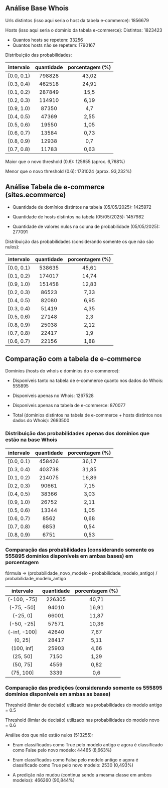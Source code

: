 ## Análise Base Whois

Urls distintos (isso aqui seria o host da tabela e-commerce): 1856679

Hosts (isso aqui seria o domínio da tabela e-commerce):
Distintos: 1823423
* Quantos hosts se repetem: 33256
* Quantos hosts não se repetem: 1790167

Distribuição das probabilidades:

| intervalo 	| quantidade 	| porcentagem (%) 	|
|:---:	|:---:	|:---:	|
| [0.0, 0.1) 	| 798828 	| 43,02 	|
| [0.3, 0.4) 	| 462518 	| 24,91 	|
| [0.1, 0.2) 	| 287849 	| 15,5 	|
| [0.2, 0.3) 	| 114910 	| 6,19 	|
| [0.9, 1.0) 	| 87350 	| 4,7 	|
| [0.4, 0.5) 	| 47369 	| 2,55 	|
| [0.5, 0.6) 	| 19550 	| 1,05 	|
| [0.6, 0.7) 	| 13584 	| 0,73 	|
| [0.8, 0.9) 	| 12938 	| 0,7 	|
| [0.7, 0.8) 	| 11783 	| 0,63 	|

Maior que o novo threshold (0.6): 125655 (aprox. 6,768%)

Menor que o novo threshold (0.6): 1731024 (aprox. 93,232%)

## Análise Tabela de e-commerce (sites.ecommerce)

* Quantidade de domínios distintos na tabela (05/05/2025): 1425972

* Quantidade de hosts distintos na tabela (05/05/2025): 1457982

* Quantidade de valores nulos na coluna de probabilidade (05/05/2025): 277091

Distribuição das probabilidades (considerando somente os que não são nulos):

| intervalo 	| quantidade 	| porcentagem (%) 	|
|:---:	|:---:	|:---:	|
| [0.0, 0.1) 	| 538635 	| 45,61 	|
| [0.1, 0.2) 	| 174017 	| 14,74 	|
| [0.9, 1.0) 	| 151458 	| 12,83 	|
| [0.2, 0.3) 	| 86523 	| 7,33 	|
| [0.4, 0.5) 	| 82080 	| 6,95 	|
| [0.3, 0.4) 	| 51419 	| 4,35 	|
| [0.5, 0.6) 	| 27148 	| 2,3 	|
| [0.8, 0.9) 	| 25038 	| 2,12 	|
| [0.7, 0.8) 	| 22417 	| 1,9 	|
| [0.6, 0.7) 	| 22156 	| 1,88 	|

## Comparação com a tabela de e-commerce

Domínios (hosts do whois e domínios do e-commerce):

* Disponíveis tanto na tabela de e-commerce quanto nos dados do Whois: 555895

* Disponíveis apenas no Whois: 1267528

* Disponíveis apenas na tabela de e-commerce: 870077

* Total (domínios distintos na tabela de e-commerce + hosts distintos nos dados do Whois): 2693500

### Distribuição das probabilidades apenas dos domínios que estão na base Whois

| intervalo 	| quantidade 	| porcentagem (%) 	|
|:---:	|:---:	|:---:	|
| [0.0, 0.1) 	| 458426 	| 36,17 	|
| [0.3, 0.4) 	| 403738 	| 31,85 	|
| [0.1, 0.2) 	| 214075 	| 16,89 	|
| [0.2, 0.3) 	| 90661 	| 7,15 	|
| [0.4, 0.5) 	| 38366 	| 3,03 	|
| [0.9, 1.0) 	| 26752 	| 2,11 	|
| [0.5, 0.6) 	| 13344 	| 1,05 	|
| [0.6, 0.7) 	| 8562 	| 0,68 	|
| [0.7, 0.8) 	| 6853 	| 0,54 	|
| [0.8, 0.9) 	| 6751 	| 0,53 	|

### Comparação das probabilidades (considerando somente os 555895 domínios disponíveis em ambas bases) em porcentagem

fórmula => (probabilidade_novo_modelo - probabilidade_modelo_antigo) / probabilidade_modelo_antigo

| intervalo 	| quantidade 	| porcentagem (%) 	|
|:---:	|:---:	|:---:	|
| (-100, -75] 	| 226305 	| 40,71 	|
| (-75, -50] 	| 94010 	| 16,91 	|
| (-25, 0] 	| 66001 	| 11,87 	|
| (-50, -25] 	| 57571 	| 10,36 	|
| (-inf, -100] 	| 42640 	| 7,67 	|
| (0, 25] 	| 28417 	| 5,11 	|
| (100, inf] 	| 25903 	| 4,66 	|
| (25, 50] 	| 7150 	| 1,29 	|
| (50, 75] 	| 4559 	| 0,82 	|
| (75, 100] 	| 3339 	| 0,6 	|

### Comparação das predições (considerando somente os 555895 domínios disponíveis em ambas as bases)

Threshold (limiar de decisão) utilizado nas probabilidades do modelo antigo = 0.5

Threshold (limiar de decisão) utilizado nas probabilidades do modelo novo = 0.6

Análise dos que não estão nulos (513255):

* Eram classificados como True pelo modelo antigo e agora é classificado como False pelo novo modelo: 44465 (8,663%)

* Eram classificados como False pelo modelo antigo e agora é classificado como True pelo novo modelo: 2530 (0,493%)

* A predição não mudou (continua sendo a mesma classe em ambos modelos): 466260 (90,844%)